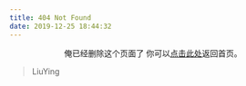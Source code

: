 ```yaml
---
title: 404 Not Found
date: 2019-12-25 18:44:32
---
```


<center>
俺已经删除这个页面了
你可以<a href="https://liuyinggogogo.com>">点击此处</a>返回首页。
</center>

<blockquote class="blockquote-center">
    LiuYing
</blockquote>